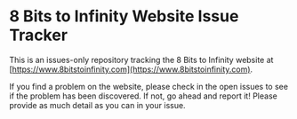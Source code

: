 # 8 Bits to Infinity Website Issue Tracker

This is an issues-only repository tracking the 8 Bits to Infinity website at [https://www.8bitstoinfinity.com](https://www.8bitstoinfinity.com).

If you find a problem on the website, please check in the open issues to see if the problem has been discovered. If not, go ahead and report it! Please provide as much detail as you can in your issue.
